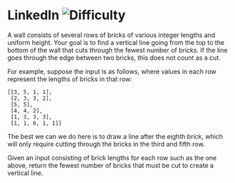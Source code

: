 # LinkedIn ![Difficulty](https://img.shields.io/badge/-MEDIUM-yellow)
	
A wall consists of several rows of bricks of various integer lengths and uniform height. Your goal is to find a vertical line going from the top to the bottom of the wall that cuts through the fewest number of bricks. If the line goes through the edge between two bricks, this does not count as a cut.
	
For example, suppose the input is as follows, where values in each row represent the lengths of bricks in that row:
	
```
[[3, 5, 1, 1],
 [2, 3, 3, 2],
 [5, 5],
 [4, 4, 2],
 [1, 3, 3, 3],
 [1, 1, 6, 1, 1]]
```
	
The best we can we do here is to draw a line after the eighth brick, which will only require cutting through the bricks in the third and fifth row.
	
Given an input consisting of brick lengths for each row such as the one above, return the fewest number of bricks that must be cut to create a vertical line.
	
